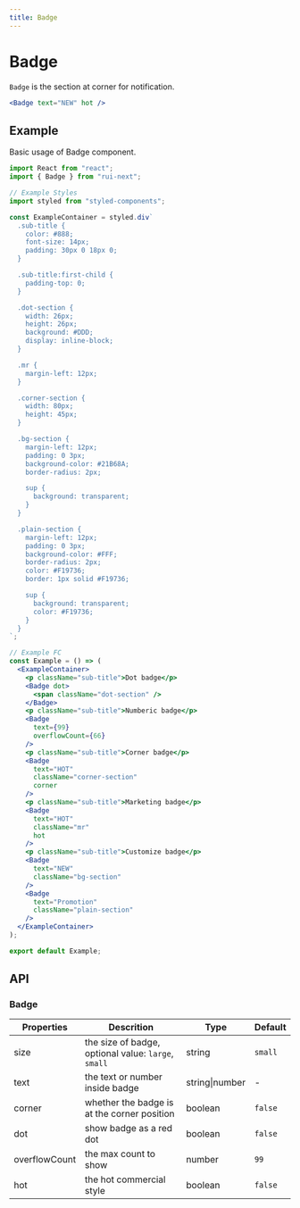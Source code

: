 ```yaml
---
title: Badge
---
```


# Badge

`Badge` is the section at corner for notification.

```jsx
<Badge text="NEW" hot />
```

## Example

Basic usage of Badge component.

```jsx live=local
import React from "react";
import { Badge } from "rui-next";

// Example Styles
import styled from "styled-components";

const ExampleContainer = styled.div`
  .sub-title {
    color: #888;
    font-size: 14px;
    padding: 30px 0 18px 0;
  }

  .sub-title:first-child {
    padding-top: 0;
  }

  .dot-section {
    width: 26px;
    height: 26px;
    background: #DDD;
    display: inline-block;
  }

  .mr {
    margin-left: 12px;
  }

  .corner-section {
    width: 80px;
    height: 45px;
  }

  .bg-section {
    margin-left: 12px;
    padding: 0 3px;
    background-color: #21B68A;
    border-radius: 2px;

    sup {
      background: transparent;
    }
  }

  .plain-section {
    margin-left: 12px;
    padding: 0 3px;
    background-color: #FFF;
    border-radius: 2px;
    color: #F19736;
    border: 1px solid #F19736;

    sup {
      background: transparent;
      color: #F19736;
    }    
  }
`;

// Example FC
const Example = () => (
  <ExampleContainer>
    <p className="sub-title">Dot badge</p>
    <Badge dot>
      <span className="dot-section" />
    </Badge>
    <p className="sub-title">Numberic badge</p>
    <Badge
      text={99}
      overflowCount={66}
    />
    <p className="sub-title">Corner badge</p>
    <Badge
      text="HOT"
      className="corner-section"
      corner
    />
    <p className="sub-title">Marketing badge</p>
    <Badge
      text="HOT"
      className="mr"
      hot
    />
    <p className="sub-title">Customize badge</p>
    <Badge
      text="NEW"
      className="bg-section"
    />
    <Badge
      text="Promotion"
      className="plain-section"
    />
  </ExampleContainer>
);

export default Example;
```

## API

### Badge

Properties | Descrition | Type | Default
-----------|------------|------|--------
| size | the size of badge, optional value: `large`, `small` | string | `small` |
| text | the text or number inside badge | string\|number | - |
| corner | whether the badge is at the corner position | boolean | `false` |
| dot | show badge as a red dot | boolean | `false` |
| overflowCount | the max count to show | number | `99` |
| hot | the hot commercial style | boolean | `false` |
